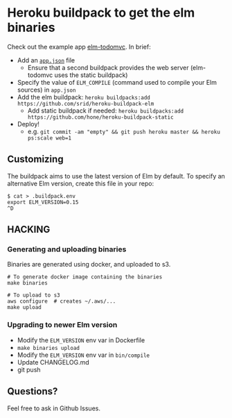 # Heroku buildpack to get the elm binaries

Check out the example app [elm-todomvc](https://github.com/srid/elm-todomvc). In brief:

- Add an [`app.json`](https://github.com/srid/elm-todomvc/blob/heroku/app.json) file
  - Ensure that a second buildpack provides the web server (elm-todomvc uses the static buildpack)
- Specify the value of `ELM_COMPILE` (command used to compile your Elm sources) in `app.json`
- Add the elm buildpack: `heroku buildpacks:add https://github.com/srid/heroku-buildpack-elm`
  - Add static buildpack if needed: `heroku buildpacks:add https://github.com/hone/heroku-buildpack-static`
- Deploy! 
  - e.g. `git commit -am "empty" && git push heroku master && heroku ps:scale web=1`

## Customizing

The buildpack aims to use the latest version of Elm by default. To specify an alternative Elm
version, create this file in your repo:

```
$ cat > .buildpack.env
export ELM_VERSION=0.15
^D
```

## HACKING

### Generating and uploading binaries

Binaries are generated using docker, and uploaded to s3.

```
# To generate docker image containing the binaries
make binaries

# To upload to s3
aws configure  # creates ~/.aws/...
make upload
```

### Upgrading to newer Elm version

* Modify the `ELM_VERSION` env var in Dockerfile
* `make binaries upload`
* Modify the `ELM_VERSION` env var in `bin/compile`
* Update CHANGELOG.md
* git push

## Questions?

Feel free to ask in Github Issues.
